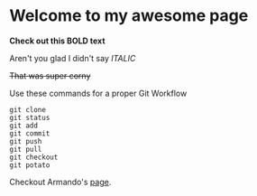 # Welcome to my awesome page

**Check out this BOLD text**

Aren't you glad I didn't say *ITALIC*

~~That was super corny~~

Use these commands for a proper Git Workflow
```
git clone
git status
git add
git commit
git push
git pull
git checkout
git potato
```
Checkout Armando's [page](http://armandodollia.github.io).